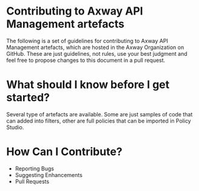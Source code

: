 # Contributing to Axway API Management artefacts
The following is a set of guidelines for contributing to Axway API Management artefacts, which are hosted in the Axway Organization on GitHub. 
These are just guidelines, not rules, use your best judgment and feel free to propose changes to this document in a pull request.

# What should I know before I get started?
Several type of artefacts are available. Some are just samples of code that can added into filters, other are full policies that can be imported in Policy Studio.  


# How Can I Contribute?
- Reporting Bugs
- Suggesting Enhancements
- Pull Requests

